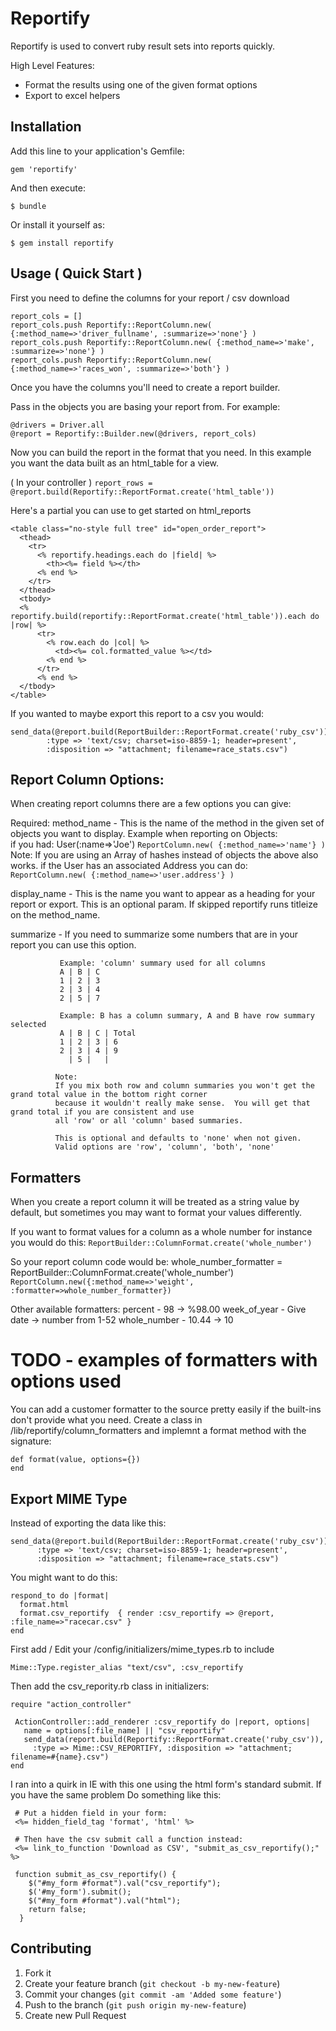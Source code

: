 # Reportify

Reportify is used to convert ruby result sets into reports quickly.

High Level Features:
* Format the results using one of the given format options
* Export to excel helpers

## Installation

Add this line to your application's Gemfile:

    gem 'reportify'

And then execute:

    $ bundle

Or install it yourself as:

    $ gem install reportify

## Usage ( Quick Start )

First you need to define the columns for your report / csv download

```
report_cols = []
report_cols.push Reportify::ReportColumn.new( {:method_name=>'driver_fullname', :summarize=>'none'} )
report_cols.push Reportify::ReportColumn.new( {:method_name=>'make', :summarize=>'none'} )
report_cols.push Reportify::ReportColumn.new( {:method_name=>'races_won', :summarize=>'both'} )
```

Once you have the columns you'll need to create a report builder.

Pass in the objects you are basing your report from.  For example:
```
@drivers = Driver.all
@report = Reportify::Builder.new(@drivers, report_cols)
```

Now you can build the report in the format that you need.
In this example you want the data built as an html_table for a view.

( In your controller )
`report_rows = @report.build(Reportify::ReportFormat.create('html_table'))`

Here's a partial you can use to get started on html_reports

```
<table class="no-style full tree" id="open_order_report">
  <thead>
    <tr>
      <% reportify.headings.each do |field| %>
        <th><%= field %></th>
      <% end %>
    </tr>
  </thead>
  <tbody>
  <% reportify.build(reportify::ReportFormat.create('html_table')).each do |row| %>
      <tr>
        <% row.each do |col| %>
          <td><%= col.formatted_value %></td>
        <% end %>
      </tr>
      <% end %>
  </tbody>
</table>
```

If you wanted to maybe export this report to a csv you would:

```
send_data(@report.build(ReportBuilder::ReportFormat.create('ruby_csv')),
        :type => 'text/csv; charset=iso-8859-1; header=present',
        :disposition => "attachment; filename=race_stats.csv")
```

## Report Column Options:

When creating report columns there are a few options you can give:

Required:
  method_name - This is the name of the method in the given set of objects you want to display.
    Example when reporting on Objects:  
      if you had: User(:name=>'Joe')
      `ReportColumn.new( {:method_name=>'name'} )`  
      Note: If you are using an Array of hashes instead of objects the above also works.
      if the User has an associated Address you can do:
      `ReportColumn.new( {:method_name=>'user.address'} )`
      
  display_name - This is the name you want to appear as a heading for your report or export.
                 This is an optional param.  If skipped reportify runs titleize on the method_name.
  
  summarize -  If you need to summarize some numbers that are in your report you can use this option.
               
               Example: 'column' summary used for all columns
               A | B | C      
               1 | 2 | 3      
               2 | 3 | 4      
               2 | 5 | 7                       
               
               Example: B has a column summary, A and B have row summary selected
               A | B | C | Total
               1 | 2 | 3 | 6
               2 | 3 | 4 | 9
                 | 5 |   |
                 
              Note:
              If you mix both row and column summaries you won't get the grand total value in the bottom right corner
              because it wouldn't really make sense.  You will get that grand total if you are consistent and use 
              all 'row' or all 'column' based summaries.
               
              This is optional and defaults to 'none' when not given.
              Valid options are 'row', 'column', 'both', 'none'

## Formatters 

  When you create a report column it will be treated as a string value by default, but sometimes you
  may want to format your values differently.
    
  If you want to format values for a column as a whole number for instance you would do this:
  `ReportBuilder::ColumnFormat.create('whole_number')`
  
  So your report column code would be:
  whole_number_formatter = ReportBuilder::ColumnFormat.create('whole_number')
  `ReportColumn.new({:method_name=>'weight', :formatter=>whole_number_formatter})`
  
  Other available formatters:
  percent      - 98 -> %98.00
  week_of_year - Give date -> number from 1-52 
  whole_number - 10.44 -> 10
  
  # TODO - examples of formatters with options used
  
  You can add a customer formatter to the source pretty easily if the built-ins don't provide what you need.
  Create a class in /lib/reportify/column_formatters and implemnt a format method with the signature:
  
  ```
  def format(value, options={})
  end
  ```

## Export MIME Type

  Instead of exporting the data like this:
  
  ```
  send_data(@report.build(ReportBuilder::ReportFormat.create('ruby_csv')),
        :type => 'text/csv; charset=iso-8859-1; header=present',
        :disposition => "attachment; filename=race_stats.csv")
  ```        
 
  You might want to do this:
  ```
  respond_to do |format| 
    format.html 
    format.csv_reportify  { render :csv_reportify => @report, :file_name=>"racecar.csv" }
  end
  ```

 First  add / Edit your /config/initializers/mime_types.rb to include

 `Mime::Type.register_alias "text/csv", :csv_reportify`

 Then add the csv_repority.rb class in initializers:
 ```
 require "action_controller"

  ActionController::add_renderer :csv_reportify do |report, options| 
    name = options[:file_name] || "csv_reportify"
    send_data(report.build(Reportify::ReportFormat.create('ruby_csv')),
      :type => Mime::CSV_REPORTIFY, :disposition => "attachment; filename=#{name}.csv")
 end 
``` 

I ran into a quirk in IE with this one using the html form's standard submit.  If you have the same problem
Do something like this:

```
 # Put a hidden field in your form:
 <%= hidden_field_tag 'format', 'html' %>

 # Then have the csv submit call a function instead:
 <%= link_to_function 'Download as CSV', "submit_as_csv_reportify();" %>
 
 function submit_as_csv_reportify() {
    $("#my_form #format").val("csv_reportify");
    $('#my_form').submit();
    $("#my_form #format").val("html");
    return false;
  }

```

## Contributing

1. Fork it
2. Create your feature branch (`git checkout -b my-new-feature`)
3. Commit your changes (`git commit -am 'Added some feature'`)
4. Push to the branch (`git push origin my-new-feature`)
5. Create new Pull Request
